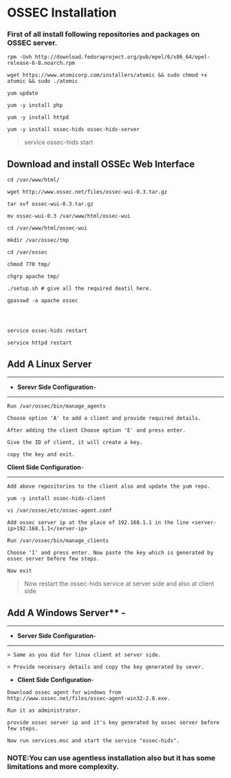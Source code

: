 # OSSEC Installation


### First of all install following repositories and packages on OSSEC server.


```
rpm -Uvh http://download.fedoraproject.org/pub/epel/6/x86_64/epel-release-6-8.noarch.rpm
```

```
wget https://www.atomicorp.com/installers/atomic && sudo chmod +x atomic && sudo ./atomic
```

```
yum update
```

```
yum -y install php
```

```
yum -y install httpd
```

```
yum -y install ossec-hids ossec-hids-server
```

> service ossec-hids start


## Download and install OSSEc Web Interface

```
cd /var/www/html/

wget http://www.ossec.net/files/ossec-wui-0.3.tar.gz

tar xvf ossec-wui-0.3.tar.gz

mv ossec-wui-0.3 /var/www/html/ossec-wui

cd /var/www/html/ossec-wui 

mkdir /var/ossec/tmp 

cd /var/ossec

chmod 770 tmp/

chgrp apache tmp/

./setup.sh # give all the required deatil here.

gpasswd -a apache ossec




```

```
service ossec-hids restart
```

```
service httpd restart
```
                                      

## Add A Linux Server  

- - -


* **Serevr Side Configuration**- 

- - -


```
Run /var/ossec/bin/manage_agents     
      
Choose option 'A' to add a client and provide required details.

After adding the client Choose option 'E' and press enter.

Give the ID of client, it will create a key.

copy the key and exit.

```



**Client Side Configuration**- 

- - -



```
Add above repositories to the client also and update the yum repo.

yum -y install ossec-hids-client

vi /var/ossec/etc/ossec-agent.conf

Add ossec server ip at the place of 192.168.1.1 in the line <server-ip>192.168.1.1</server-ip>

Run /var/ossec/bin/manage_clients

Choose 'I' and press enter. Now paste the key which is generated by ossec server before few steps. 

Now exit
```
> Now restart the ossec-hids service at server side and also at client side 



## Add A Windows Server** -

- - - 

*  **Server Side Configuration**- 

- -- 
```
> Same as you did for linux client at server side.

> Provide necessary details and copy the key generated by sever.

```


* **Client Side Configuration**- 

```
Download ossec agent for windows from http://www.ossec.net/files/ossec-agent-win32-2.8.exe.

Run it as administrator.

provide ossec server ip and it's key generated by ossec server before few steps.

Now run services.msc and start the service "ossec-hids".
```
### NOTE:You can use agentless installation also but it has some limitations and more complexity.
